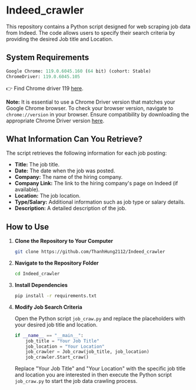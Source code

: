 # Indeed_crawler

This repository contains a Python script designed for web scraping job data from Indeed. The code allows users to specify their search criteria by providing the desired Job title and Location.

## System Requirements
    
```python
Google Chrome: 119.0.6045.160 (64 bit) (cohort: Stable)
ChromeDriver: 119.0.6045.105 
```

👉 Find Chrome driver 119 [here](https://googlechromelabs.github.io/chrome-for-testing/).

**Note:** It is essential to use a Chrome Driver version that matches your Google Chrome browser. To check your browser version, navigate to `chrome://version` in your browser. Ensure compatibility by downloading the appropriate Chrome Driver version [here](https://chromedriver.chromium.org/downloads).

## What Information Can You Retrieve?

The script retrieves the following information for each job posting:

- **Title:** The job title.
- **Date:** The date when the job was posted.
- **Company:** The name of the hiring company.
- **Company Link:** The link to the hiring company's page on Indeed (if available).
- **Location:** The job location.
- **Type/Salary:** Additional information such as job type or salary details.
- **Description:** A detailed description of the job.

## How to Use

1. **Clone the Repository to Your Computer**
    ```bash
    git clone https://github.com/ThanhHung2112/Indeed_crawler
    ```

2. **Navigate to the Repository Folder**
    ```bash
    cd Indeed_crawler
    ```

3. **Install Dependencies**
    ```bash
    pip install -r requirements.txt
    ```

4. **Modify Job Search Criteria**
   
   Open the Python script `job_craw.py` and replace the placeholders with your desired job title and location.
    ```python
    if __name__ == "__main__":
        job_title = "Your Job Title"
        job_location = "Your Location"
        job_crawler = Job_craw(job_title, job_location) 
        job_crawler.Start_craw()
    ```
    Replace "Your Job Title" and "Your Location" with the specific job title and location you are interested in then execute the Python script `job_craw.py` to start the job data crawling process.

   
   
